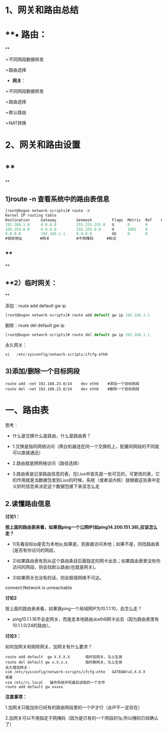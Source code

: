 # **1、网关和路由总结**

# **• 路由：**

➢不同网段数据转发

➢路由选择

- **网关**：

➢不同网段数据转发

➢路由选择

➢默认路由

➢NAT转换

# **2、网关和路由设置**

# ****

## **1)route -n 查看系统中的路由表信息**

```javascript
[root@bogon network-scripts]# route -n
Kernel IP routing table
Destination     Gateway         Genmask         Flags  Metric  Ref    Use  Iface
192.168.1.0     0.0.0.0         255.255.255.0   U      0       0        0  eth0
169.254.0.0     0.0.0.0         255.255.0.0     U      1002    0        0  eth0
0.0.0.0         192.168.1.1     0.0.0.0         UG     0       0        0  eth0
#目标地址        #网关            #子网掩码      #标记                       #网卡名
```

## ****

## **2）临时网关：**



添加：route add default gw ip

```javascript
[root@bogon network-scripts]# route add default gw ip 192.168.1.1
```

删除：route del default gw ip

```javascript
[root@bogon network-scripts]# route del default gw ip 192.168.1.1
```

永久网关：

```javascript
vi   /etc/sysconfig/network-scripts/ifcfg-eth0
```

## 3)添加/删除一个目标网段

```
route add -net 192.168.23.0/24    dev eth0    #添加一个目标网段
route del -net 192.168.23.0/24    dev eth0    #删除一个目标网段
```

# 一、路由表

思考：

- 什么是交换什么是路由，什么是路由表？

- 1.交换是指同网络访问（两台机器连在同一个交换机上，配置同网段的不同就可以直接通迅）

- 2.路由就是跨网络访问（路径选择）

- 3.路由表是记录路由信息的表，在Liux中首先是一张可见的，可更改的表，它的作用就是当数据包发到Liux的时候，系统（或者说内核）就根据这张表中定义好的信息来决定这个数据包接下来该怎么走

## 2.读懂路由信息

**讨论1：**

**按上面的路由表来看，如果我ping一个公网IP(如ping14.200.151.38),应该怎么走？**

- 1)先看目标ip是否为本地ip,如果是，则直接访问本地；如果不是，则找路由表[是否有你访问的网段，

- 2)如果路由表有则从这个路由条目后面指定的网卡出去；如果路由表里没有你访问的网段，则会找默认路由(也就是网关)。

- 3)如果网关也没有的话，则会报错网络不可达。

connect:Network is unreachable

**讨论2**

按上面的路由表来看，如果我ping一个局域网IP为10.1.1.10，会怎么走？

- ping10.1.1.16不会走网关，而是走本地路由从eth8网卡出去（因为路由表里有10.1.1.0/24的路由）。

**讨论3：**

如何加网关和刚除网关，加网关有什么要求？

```
route add default  gw X.X.X.X		临时加网关，马上生效
route del default gw x.X.x.x		临时删网关，马上生效
永久增加网关：
vim /etc/sysconfig/network-scripts/ifcfg-ethe	GATEWAY=X.X.X.X
或者
vim /etc/rc.local	操作系统开机最后读取的一个文件
route add default gw xxxxx
```

**注意事项：**

1.加网关只能加你已经有的路由网段里的一个IP才行（此IP不一定存在）

2.加网关可以不用指定子网掩码（因为是已有的一个网段的1p,所以掩码已经确认了）
